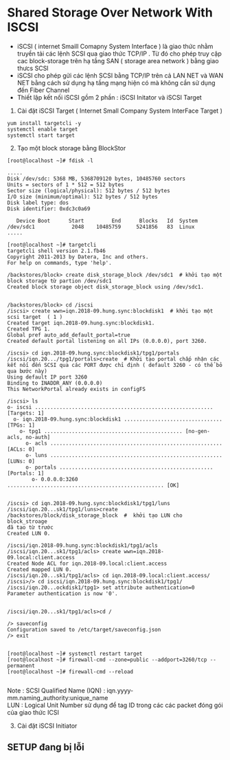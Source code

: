 # Shared Storage Over Network With ISCSI

* iSCSI ( internet Smaill Comapny System Interface ) là giao thức nhằm truyền tải các lệnh SCSI qua giao thức TCP/IP . Từ đó cho phép truy cập cac block-storage trên hạ tầng SAN  ( storage area network )  bằng giao thưcs SCSI
* iSCSI cho phép gửi các lệnh SCSI bằng TCP/IP trên cả LAN NET và WAN NET bằng cách sử dụng hạ tầng mạng hiện có mà không cần sử dụng đến Fiber Channel
* Thiết lập kết nối iSCSI gồm 2 phần  :  iSCSI Initator và iSCSI Target   


1. Cài đặt iSCSI Target ( Internet Small Company System InterFace Target ) 
```
yum install targetcli -y
systemctl enable target
systemctl start target
```
2. Tạo một block storage bằng BlockStor
```
[root@localhost ~]# fdisk -l

.....
Disk /dev/sdc: 5368 MB, 5368709120 bytes, 10485760 sectors
Units = sectors of 1 * 512 = 512 bytes
Sector size (logical/physical): 512 bytes / 512 bytes
I/O size (minimum/optimal): 512 bytes / 512 bytes
Disk label type: dos
Disk identifier: 0xdc3c0a69

   Device Boot      Start         End      Blocks   Id  System
/dev/sdc1            2048    10485759     5241856   83  Linux
.....

[root@localhost ~]# targetcli
targetcli shell version 2.1.fb46
Copyright 2011-2013 by Datera, Inc and others.
For help on commands, type 'help'.

/backstores/block> create disk_storage_block /dev/sdc1  # khởi tạo một block storage từ partion /dev/sdc1
Created block storage object disk_storage_block using /dev/sdc1.  


/backstores/block> cd /iscsi
/iscsi> create wwn=iqn.2018-09.hung.sync:blockdisk1  # khởi tạo một scsi target  ( 1 ) 
Created target iqn.2018-09.hung.sync:blockdisk1.
Created TPG 1.
Global pref auto_add_default_portal=true
Created default portal listening on all IPs (0.0.0.0), port 3260.

/iscsi> cd iqn.2018-09.hung.sync:blockdisk1/tpg1/portals
/iscsi/iqn.20.../tpg1/portals>create  # Khởi tạo portal chấp nhận các kết nối đến SCSI qua các PORT được chỉ định ( default 3260 - có thể bỏ qua bước này) 
Using default IP port 3260
Binding to INADDR_ANY (0.0.0.0)
This NetworkPortal already exists in configFS

/iscsi> ls
o- iscsi .......................................................... [Targets: 1]
  o- iqn.2018-09.hung.sync:blockdisk1 ................................ [TPGs: 1]
    o- tpg1 ............................................. [no-gen-acls, no-auth]
      o- acls ........................................................ [ACLs: 0]
      o- luns ........................................................ [LUNs: 0]
      o- portals .................................................. [Portals: 1]
        o- 0.0.0.0:3260 ................................................... [OK]
        
        
/iscsi> cd iqn.2018-09.hung.sync:blockdisk1/tpg1/luns
/iscsi/iqn.20...sk1/tpg1/luns>create /backstores/block/disk_storage_block  #  khởi tạo LUN cho block_stroage 
đã tạo từ trước
Created LUN 0.

/iscsi/iqn.2018-09.hung.sync:blockdisk1/tpg1/acls
/iscsi/iqn.20...sk1/tpg1/acls> create wwn=iqn.2018-09.local:client.access
Created Node ACL for iqn.2018-09.local:client.access
Created mapped LUN 0.
/iscsi/iqn.20...sk1/tpg1/acls> cd iqn.2018-09.local:client.access/
/iscsi>/> cd iscsi/iqn.2018-09.hung.sync:blockdisk1/tpg1/
/iscsi/iqn.20...ockdisk1/tpg1> set attribute authentication=0
Parameter authentication is now '0'.


/iscsi/iqn.20...sk1/tpg1/acls>cd /

/> saveconfig
Configuration saved to /etc/target/saveconfig.json
/> exit


[root@localhost ~]# systemctl restart target
[root@localhost ~]# firewall-cmd --zone=public --addport=3260/tcp --permanent 
[root@localhost ~]# firewall-cmd --reload


```
Note : 
SCSI Qualified Name (IQN) : iqn.yyyy-mm.naming_authority:unique_name\
LUN :  Logical Unit Number sử dụng để tag ID trong các các packet đóng gói của giao thức ICSI

3. Cài đặt iSCSI Initiator

## SETUP đang bị lỗi

